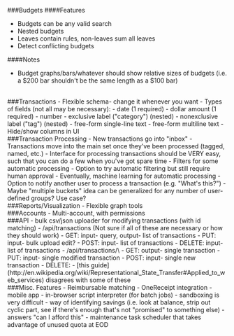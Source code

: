 ###Budgets
####Features
- Budgets can be any valid search
- Nested budgets
 - Leaves contain rules, non-leaves sum all leaves
- Detect conflicting budgets

####Notes
- Budget graphs/bars/whatever should show relative sizes of budgets (i.e. a $200 bar shouldn't be the same length as a $100 bar)

<br>
###Transactions
- Flexible schema- change it whenever you want
- Types of fields (not all may be necessary):
 - date (1 required)
 - dollar amount (1 required)
 - number
 - exclusive label ("category") (nested)
 - nonexclusive label ("tag") (nested)
 - free-form single-line text
 - free-form multiline text
- Hide/show columns in UI

<br>
###Transaction Processing
- New transactions go into "inbox"
- Transactions move into the main set once they've been processed (tagged, named, etc.)
 - Interface for processing transactions should be VERY easy, such that you can do a few when you've got spare time
- Filters for some automatic processing
 - Option to try automatic filtering but still require human approval
- Eventually, machine learning for automatic processing
- Option to notify another user to process a transaction (e.g. "What's this?")
- Maybe "multiple buckets" idea can be generalized for any number of user-defined groups? Use case?

<br>
###Reports/Visualization
- Flexible graph tools

<br>
###Accounts
- Multi-account, with permissions

<br>
###API
- bulk csv/json uploader for modifying transactions (with id matching)
- /api/transactions (Not sure if all of these are necessary or how they should work)
 - GET: input- query, output- list of transactions
 - PUT: input- bulk upload edit?
 - POST: input- list of transactions
 - DELETE: input- list of transactions
- /api/transactions/\<transaction-id\>
 - GET: output- single transaction
 - PUT: input- single modified transaction
 - POST: input- single new transaction
 - DELETE:
- [this guide](http://en.wikipedia.org/wiki/Representational_State_Transfer#Applied_to_web_services) disagrees with some of these

<br>
###Misc. Features
- Reimbursable matching
- OneReceipt integration
- mobile app
- in-browser script interpreter (for batch jobs)
 - sandboxing is very difficult
- way of identifying savings (i.e. look at balance, strip out cyclic part, see if there's enough that's not "promised" to something else) - answers "can I afford this"
- maintenance task scheduler that takes advantage of unused quota at EOD

